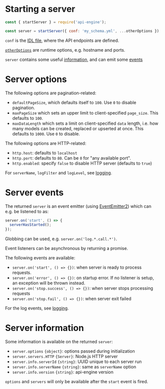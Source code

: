 # Starting a server

<!-- eslint-disable no-unused-vars, no-undef, strict -->
```javascript
const { startServer } = require('api-engine');

const server = startServer({ conf: 'my_schema.yml', ...otherOptions });
```

`conf` is the [IDL file](idl.md), where the API endpoints are defined.

[`otherOptions`](#server-options) are runtime options, e.g. hostname and ports.

`server` contains some useful [information](#server-information),
and can emit some [events](#server-events)

# Server options

The following options are pagination-related:
  - `defaultPageSize`, which defaults itself to `100`.
    Use `0` to disable pagination.
  - `maxPageSize` which sets an upper limit to client-specified `page_size`.
    This defaults to `100`.
  - `maxDataLength` which sets a limit on client-specified `data` length,
    i.e. how many models can be created, replaced or upserted at once.
    This defaults to `1000`. Use `0` to disable.

The following options are HTTP-related:
  - `http.host`: defaults to `localhost`
  - `http.port`: defaults to `80`. Can be `0` for "any available port".
  - `http.enabled`: specify `false` to disable HTTP server (defaults to `true`)

For `serverName`, `logFilter` and `logLevel`, see [logging](logging.md).

# Server events

The returned `server` is an event emitter
(using [EventEmitter2](https://github.com/asyncly/EventEmitter2))
which can e.g. be listened to as:

<!-- eslint-disable no-undef, strict -->
```javascript
server.on('start', () => {
  serverHasStarted();
});
```

Globbing can be used, e.g. `server.on('log.*.call.*')`.

Event listeners can be asynchronous by returning a promise.

The following events are available:
  - `server.on('start', () => {})`: when server is ready to process requests.
  - `server.on('error', () => {})`: on startup error.
    If no listener is setup, an exception will be thrown instead.
  - `server.on('stop.success', () => {})`: when server stops processing requests
  - `server.on('stop.fail', () => {})`: when server exit failed

For the log events, see [logging](logging.md).

# Server information

Some information is available on the returned `server`:
  - `server.options` `{object}`: options passed during initialization
  - `server.servers.HTTP` `{Server}`: Node.js HTTP server
  - `server.info.serverId` `{string}`: UUID unique to each server run
  - `server.info.serverName` `{string}`: same as `serverName` option
  - `server.info.version` `{string}`: api-engine version

`options` and `servers` will only be available after the `start` event is fired.
